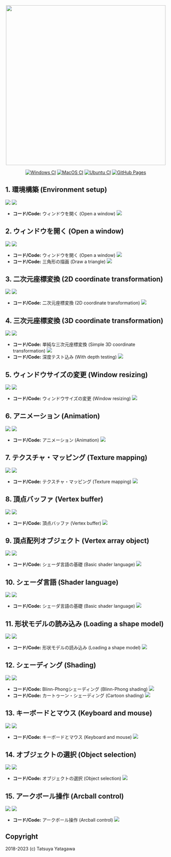 <div align="center">

<img src="logo.png" width="500px" />

<!-- [![Travis CI](https://travis-ci.org/tatsy/OpenGLCourseJP.svg?branch=master)](https://travis-ci.org/tatsy/OpenGLCourseJP) -->
[![Windows CI](https://github.com/tatsy/OpenGLCourseJP/actions/workflows/windows.yaml/badge.svg)](https://github.com/tatsy/OpenGLCourseJP/actions/workflows/windows.yaml)
[![MacOS CI](https://github.com/tatsy/OpenGLCourseJP/actions/workflows/macos.yaml/badge.svg)](https://github.com/tatsy/OpenGLCourseJP/actions/workflows/macos.yaml)
[![Ubuntu CI](https://github.com/tatsy/OpenGLCourseJP/actions/workflows/ubuntu.yaml/badge.svg)](https://github.com/tatsy/OpenGLCourseJP/actions/workflows/ubuntu.yaml)
[![GitHub Pages](https://github.com/tatsy/OpenGLCourseJP/actions/workflows/jekyll.yaml/badge.svg)](https://github.com/tatsy/OpenGLCourseJP/actions/workflows/jekyll.yaml)

</div>

## 1. 環境構築 (Environment setup)

[![](https://img.shields.io/badge/スライド-日本語-red.svg)](https://tatsy.github.io/OpenGLCourseSlides/slides_01_jp/)
[![](https://img.shields.io/badge/Slides-English-blue.svg)](https://tatsy.github.io/OpenGLCourseSlides/slides_01_en/)

- **コード/Code:** ウィンドウを開く (Open a window) [![](https://img.shields.io/badge/Code-C++/Python-green.svg)](https://github.com/tatsy/OpenGLCourseJP/tree/master/src/open_window)


## 2. ウィンドウを開く (Open a window)

[![](https://img.shields.io/badge/スライド-日本語-red.svg)](https://tatsy.github.io/OpenGLCourseSlides/slides_02_jp/)
[![](https://img.shields.io/badge/Slides-English-blue.svg)](https://tatsy.github.io/OpenGLCourseSlides/slides_02_en/)

- **コード/Code:** ウィンドウを開く (Open a window) [![](https://img.shields.io/badge/Code-C++/Python-green.svg)](https://github.com/tatsy/OpenGLCourseJP/tree/master/src/open_window)
- **コード/Code:** 三角形の描画 (Draw a triangle) [![](https://img.shields.io/badge/Code-C++/Python-green.svg)](https://github.com/tatsy/OpenGLCourseJP/tree/master/src/hello_triangle)


## 3. 二次元座標変換 (2D coordinate transformation)

[![](https://img.shields.io/badge/スライド-日本語-red.svg)](https://tatsy.github.io/OpenGLCourseSlides/slides_03_jp/)
[![](https://img.shields.io/badge/Slides-English-blue.svg)](https://tatsy.github.io/OpenGLCourseSlides/slides_03_en/)

- **コード/Code:** 二次元座標変換 (2D coordinate transformation) [![](https://img.shields.io/badge/Code-C++/Python-green.svg)](https://github.com/tatsy/OpenGLCourseJP/tree/master/src/2d_transformation)

## 4. 三次元座標変換 (3D coordinate transformation)

[![](https://img.shields.io/badge/スライド-日本語-red.svg)](https://tatsy.github.io/OpenGLCourseSlides/slides_04_jp/)
[![](https://img.shields.io/badge/Slides-English-blue.svg)](https://tatsy.github.io/OpenGLCourseSlides/slides_04_en/)

- **コード/Code:** 単純な三次元座標変換 (Simple 3D coordinate transformation) [![](https://img.shields.io/badge/Code-C++/Python-green.svg)](https://github.com/tatsy/OpenGLCourseJP/tree/master/src/3d_transformation)
- **コード/Code:** 深度テスト込み (With depth testing) [![](https://img.shields.io/badge/Code-C++/Python-green.svg)](https://github.com/tatsy/OpenGLCourseJP/tree/master/src/depth_testing)


## 5. ウィンドウサイズの変更 (Window resizing)

[![](https://img.shields.io/badge/スライド-日本語-red.svg)](https://tatsy.github.io/OpenGLCourseSlides/slides_05_jp/)
[![](https://img.shields.io/badge/Slides-English-blue.svg)](https://tatsy.github.io/OpenGLCourseSlides/slides_05_en/)

- **コード/Code:** ウィンドウサイズの変更 (Window resizing) [![](https://img.shields.io/badge/Code-C++/Python-green.svg)](https://github.com/tatsy/OpenGLCourseJP/tree/master/src/window_resizing)


## 6. アニメーション (Animation)

[![](https://img.shields.io/badge/スライド-日本語-red.svg)](https://tatsy.github.io/OpenGLCourseSlides/slides_06_jp/)
[![](https://img.shields.io/badge/Slides-English-blue.svg)](https://tatsy.github.io/OpenGLCourseSlides/slides_06_en/)

- **コード/Code:** アニメーション (Animation) [![](https://img.shields.io/badge/Code-C++/Python-green.svg)](https://github.com/tatsy/OpenGLCourseJP/tree/master/src/animation)


## 7. テクスチャ・マッピング (Texture mapping)

[![](https://img.shields.io/badge/スライド-日本語-red.svg)](https://tatsy.github.io/OpenGLCourseSlides/slides_07_jp/)
[![](https://img.shields.io/badge/Slides-English-blue.svg)](https://tatsy.github.io/OpenGLCourseSlides/slides_07_en/)

- **コード/Code:** テクスチャ・マッピング (Texture mapping) [![](https://img.shields.io/badge/Code-C++/Python-green.svg)](https://github.com/tatsy/OpenGLCourseJP/tree/master/src/texture_mapping)

## 8. 頂点バッファ (Vertex buffer)

[![](https://img.shields.io/badge/スライド-日本語-red.svg)](https://tatsy.github.io/OpenGLCourseSlides/slides_08_jp/)
[![](https://img.shields.io/badge/Slides-English-blue.svg)](https://tatsy.github.io/OpenGLCourseSlides/slides_08_en/)

- **コード/Code:** 頂点バッファ (Vertex buffer) [![](https://img.shields.io/badge/Code-C++/Python-green.svg)](https://github.com/tatsy/OpenGLCourseJP/tree/master/src/vertex_buffer)


## 9. 頂点配列オブジェクト (Vertex array object)

[![](https://img.shields.io/badge/スライド-日本語-red.svg)](https://tatsy.github.io/OpenGLCourseSlides/slides_09_jp/)
[![](https://img.shields.io/badge/Slides-English-blue.svg)](https://tatsy.github.io/OpenGLCourseSlides/slides_09_en/)

- **コード/Code:** シェーダ言語の基礎 (Basic shader language) [![](https://img.shields.io/badge/Code-C++/Python-green.svg)](https://github.com/tatsy/OpenGLCourseJP/tree/master/src/hello_shader)

## 10. シェーダ言語 (Shader language)

[![](https://img.shields.io/badge/スライド-日本語-red.svg)](https://tatsy.github.io/OpenGLCourseSlides/slides_10_jp/)
[![](https://img.shields.io/badge/Slides-English-blue.svg)](https://tatsy.github.io/OpenGLCourseSlides/slides_10_en/)

- **コード/Code:** シェーダ言語の基礎 (Basic shader language) [![](https://img.shields.io/badge/Code-C++/Python-green.svg)](https://github.com/tatsy/OpenGLCourseJP/tree/master/src/hello_shader)


## 11. 形状モデルの読み込み (Loading a shape model)

[![](https://img.shields.io/badge/スライド-日本語-red.svg)](https://tatsy.github.io/OpenGLCourseSlides/slides_11_jp/)
[![](https://img.shields.io/badge/Slides-English-blue.svg)](https://tatsy.github.io/OpenGLCourseSlides/slides_11_en/)

- **コード/Code:** 形状モデルの読み込み (Loading a shape model) [![](https://img.shields.io/badge/Code-C++/Python-green.svg)](https://github.com/tatsy/OpenGLCourseJP/tree/master/src/model_loading)


## 12. シェーディング (Shading)

[![](https://img.shields.io/badge/スライド-日本語-red.svg)](https://tatsy.github.io/OpenGLCourseSlides/slides_12_jp/)
[![](https://img.shields.io/badge/Slides-English-blue.svg)](https://tatsy.github.io/OpenGLCourseSlides/slides_12_en/)

- **コード/Code:** Blinn-Phongシェーディング (Blinn-Phong shading) [![](https://img.shields.io/badge/Code-C++/Python-green.svg)](https://github.com/tatsy/OpenGLCourseJP/tree/master/src/shading_models)
- **コード/Code:** カートゥーン・シェーディング (Cartoon shading) [![](https://img.shields.io/badge/Code-C++/Python-green.svg)](https://github.com/tatsy/OpenGLCourseJP/tree/master/src/cartoon_shading)


## 13. キーボードとマウス (Keyboard and mouse)

[![](https://img.shields.io/badge/スライド-日本語-red.svg)](https://tatsy.github.io/OpenGLCourseSlides/slides_13_jp/)
[![](https://img.shields.io/badge/Slides-English-blue.svg)](https://tatsy.github.io/OpenGLCourseSlides/slides_13_en/)

- **コード/Code:** キーボードとマウス (Keyboard and mouse) [![](https://img.shields.io/badge/Code-C++/Python-green.svg)](https://github.com/tatsy/OpenGLCourseJP/tree/master/src/keyboard_and_mouse)

## 14. オブジェクトの選択 (Object selection)

[![](https://img.shields.io/badge/スライド-日本語-red.svg)](https://tatsy.github.io/OpenGLCourseSlides/slides_14_jp/)
[![](https://img.shields.io/badge/Slides-English-blue.svg)](https://tatsy.github.io/OpenGLCourseSlides/slides_14_en/)

- **コード/Code:** オブジェクトの選択 (Object selection) [![](https://img.shields.io/badge/Code-C++/Python-green.svg)](https://github.com/tatsy/OpenGLCourseJP/tree/master/src/object_selection)

## 15. アークボール操作 (Arcball control)

[![](https://img.shields.io/badge/スライド-日本語-red.svg)](https://tatsy.github.io/OpenGLCourseSlides/slides_15_jp/)
[![](https://img.shields.io/badge/Slides-English-blue.svg)](https://tatsy.github.io/OpenGLCourseSlides/slides_15_en/)

- **コード/Code:** アークボール操作 (Arcball control) [![](https://img.shields.io/badge/Code-C++/Python-green.svg)](https://github.com/tatsy/OpenGLCourseJP/tree/master/src/arcball_control)

## Copyright

2018-2023 (c) Tatsuya Yatagawa
